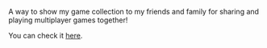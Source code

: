 A way to show my game collection to my friends and family for sharing and playing multiplayer games together!

You can check it [here](https://game-collection.jefvanzanten.dev).
